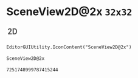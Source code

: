 # SceneView2D@2x `32x32`
<img src="/img/SceneView2D@2x.png" width=32 height=32>

``` CSharp
EditorGUIUtility.IconContent("SceneView2D@2x")
```
```
SceneView2D@2x
```
```
7251748999787415244
```
